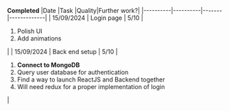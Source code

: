 **Completed**
|Date      |Task      |Quality|Further work?|
|----------|----------|-------|-------------|
| 15/09/2024 | Login page | 5/10 | <ol><li>Polish UI</li><li>Add animations</li></ol> |
| 15/09/2024 | Back end setup | 5/10 | <ol><li>**Connect to MongoDB**</li><li>Query user database for authentication</li><li>Find a way to launch ReactJS and Backend together</li><li>Will need redux for a proper implementation of login</li></ol> |